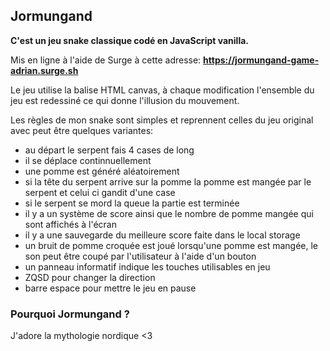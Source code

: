## Jormungand

**C'est un jeu snake classique codé en JavaScript vanilla.**

Mis en ligne à l'aide de Surge à cette adresse: **https://jormungand-game-adrian.surge.sh**  

Le jeu utilise la balise HTML canvas, à chaque modification l'ensemble du jeu est redessiné ce qui donne l'illusion du mouvement.  

Les règles de mon snake sont simples et reprennent celles du jeu original avec peut être quelques variantes:  
- au départ le serpent fais 4 cases de long
- il se déplace continnuellement
- une pomme est généré aléatoirement
- si la tête du serpent arrive sur la pomme la pomme est mangée par le serpent et celui ci gandit d'une case
- si le serpent se mord la queue la partie est terminée
- il y a un système de score ainsi que le nombre de pomme mangée qui sont affichés à l'écran
- il y a une sauvegarde du meilleure score faite dans le local storage
- un bruit de pomme croquée est joué lorsqu'une pomme est mangée, le son peut être coupé par l'utilisateur à l'aide d'un bouton
- un panneau informatif indique les touches utilisables en jeu
- ZQSD pour changer la direction
- barre espace pour mettre le jeu en pause

### **Pourquoi Jormungand ?**
J'adore la mythologie nordique <3
